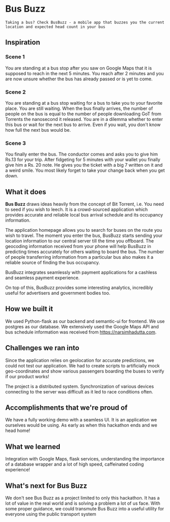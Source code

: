 # Bus Buzz
`Taking a bus? Check BusBuzz - a mobile app that buzzes you the current location and expected head count in your bus`

## Inspiration
### Scene 1
You are standing at a bus stop after you saw on Google Maps that it is supposed to reach in the next 5 minutes. You reach after 2 minutes and you are now unsure whether the bus has already passed or is yet to come. 

### Scene 2
You are standing at a bus stop waiting for a bus to take you to your favorite place. You are still waiting.  When the bus finally arrives, the number of people on the bus is equal to the number of people downloading GoT from Torrents the nanosecond it released. 
You are in a dilemma whether to enter this bus or wait for the next bus to arrive. Even if you wait, you don't know how full the next bus would be. 

### Scene 3
You finally enter the bus. The conductor comes and asks you to give him Rs.13 for your trip. After fidgeting for 5 minutes with your wallet you finally give him a Rs. 20 note. He gives you the ticket with a big 7 written on it and a weird smile. You most likely forget to take your change back when you get down. 

## What it does
**Bus Buzz** draws ideas heavily from the concept of Bit Torrent, i.e. You need to seed if you wish to leech. It is a crowd-sourced application which provides accurate and reliable local bus arrival schedule and its occupancy information. 

The application homepage allows you to search for buses on the route you wish to travel. The moment you enter the bus, BusBuzz starts sending your location information to our central server till the time you offboard. The geocoding information received from your phone will help BusBuzz in predicting times accurately for others waiting to board the bus. The number of people transferring information from a particular bus also makes it a reliable source of finding the bus occupancy. 

BusBuzz integrates seamlessly with payment applications for a cashless and seamless payment experience.  

On top of this, BusBuzz provides some interesting analytics, incredibly useful for advertisers and government bodies too. 

## How we built it

We used Python-flask as our backend and semantic-ui for frontend. We use postgres as our database. We extensively used the Google Maps API and bus schedule information was received from https://narsimhadutta.com. 

## Challenges we ran into
Since the application relies on geolocation for accurate predictions, we could not test our application. We had to create scripts to artificially mock geo-coordinates and show various passengers boarding the buses to verify if our product works! 

The project is a distributed system. Synchronization of various devices connecting to the server was difficult as it led to race conditions often. 

## Accomplishments that we're proud of
We have a fully working demo with a seamless UI. It is an application we ourselves would be using. As early as when this hackathon ends and we head home! 

## What we learned
Integration with Google Maps, flask services, understanding the importance of a database wrapper and a lot of high speed, caffeinated coding experience!

## What's next for Bus Buzz
We don't see Bus Buzz as a project limited to only this hackathon. It has a lot of value in the real world and is solving a problem a lot of us face. With some proper guidance, we could transmute Bus Buzz into a useful utility for everyone using the public transport system